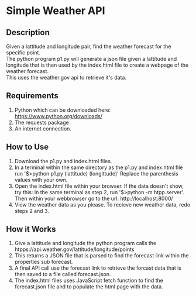 # Simple Weather API
## Description
Given a lattitude and longitude pair, find the weather forecast for the specific point.\
The python program p1.py will generate a json file given a lattitude and longitude that is then used by the index.html file to create a webpage of the weather forecast. \
This uses the weather.gov api to retrieve it's data.
## Requirements
1. Python which can be downloaded here: https://www.python.org/downloads/
2. The requests package
3. An internet connection.
## How to Use
1. Download the p1.py and index.html files.
2. In a terminal within the same directory as the p1.py and index.html file run '$>python p1.py (lattitude) (longittude)' Replace the parenthesis values with your own.
3. Open the index.html file within your browser. If the data doesn't show, try this: In the same terminal as step 2, run '$>python -m htpp.server'. Then within your webbrowser go to the url: http://localhost:8000/
4. View the weather data as you please. To recieve new weather data, redo steps 2 and 3.
## How it Works
1. Give a lattitude and longitude the python program calls the htpps://api.weather.gov/lattitude/longitude/points
2. This returns a JSON file that is parsed to find the forecast link within the properties sub forecast.
3. A final API call use the forecast link to retrieve the forcast data that is then saved to a file called forecast.json.
4. The index.html files uses JavaScript fetch function to find the forecast.json file and to populate the html page with the data. 
